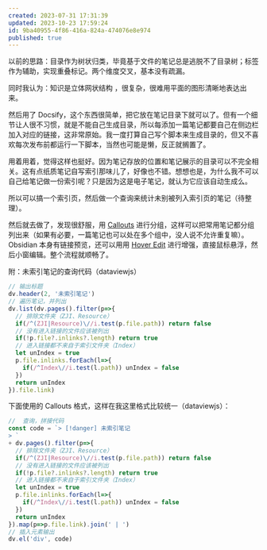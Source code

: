 ```yaml
---
created: 2023-07-31 17:31:39
updated: 2023-10-23 17:59:24
id: 9ba40955-4f86-416a-824a-474076e8e974
published: true
---
```


以前的思路：目录作为树状归类，毕竟基于文件的笔记总是逃脱不了目录树；标签作为辅助，实现重叠标记。两个维度交叉，基本没有疏漏。

同时我认为：知识是立体网状结构 ，很复杂，很难用平面的图形清晰地表达出来。

然后用了 Docsify，这个东西很简单，把它放在笔记目录下就可以了。但有一个细节让人很不习惯，就是不能自己生成目录，所以每添加一篇笔记都要自己在侧边栏加入对应的链接，这非常原始。我一度打算自己写个脚本来生成目录的，但又不喜欢每次发布前都运行一下脚本，当然也可能是懒，反正就搁置了。

用着用着，觉得这样也挺好。因为笔记存放的位置和笔记展示的目录可以不完全相关。这有点纸质笔记自写索引那味儿了，好像也不错。想想也是，为什么我不可以自己给笔记做一份索引呢？只是因为这是电子笔记，就认为它应该自动生成么。

所以可以搞一个索引页，然后做一个查询来统计未别被列入索引页的笔记（待整理）。

然后就去做了，发现很舒服，用 [Callouts](https://help.obsidian.md/Editing+and+formatting/Callouts) 进行分组，这样可以把常用笔记都分组列出来（如果有必要，一篇笔记也可以处在多个组中，没人说不允许重复嘛）。Obsidian 本身有链接预览，还可以用用 [Hover Edit](https://github.com/nothingislost/obsidian-hover-editor) 进行增强，直接鼠标悬浮，然后小窗编辑。整个流程就顺畅了。

附：未索引笔记的查询代码（dataviewjs）

```js
// 输出标题 
dv.header(2, '未索引笔记')
// 遍历笔记，并列出
dv.list(dv.pages().filter(p=>{
  // 排除文件夹（ZJI、Resource）
  if(/^(ZJI|Resource)\//i.test(p.file.path)) return false
  // 没有进入链接的文件应该被列出
  if(!p.file?.inlinks?.length) return true
  // 进入链接都不来自于索引文件夹（Index）
  let unIndex = true
  p.file.inlinks.forEach(l=>{
    if(/^Index\//i.test(l.path)) unIndex = false
  })
  return unIndex
}).file.link)
```

下面使用的  Callouts 格式，这样在我这里格式比较统一（dataviewjs）：

```js
//  查询，拼接代码
const code = `> [!danger] 未索引笔记
> `
+ dv.pages().filter(p=>{
  // 排除文件夹（ZJI、Resource）
  if(/^(ZJI|Resource)\//i.test(p.file.path)) return false
  // 没有进入链接的文件应该被列出
  if(!p.file?.inlinks?.length) return true
  // 进入链接都不来自于索引文件夹（Index）
  let unIndex = true
  p.file.inlinks.forEach(l=>{
    if(/^Index\//i.test(l.path)) unIndex = false
  })
  return unIndex
}).map(p=>p.file.link).join(' | ')
// 插入元素输出
dv.el('div', code)
```